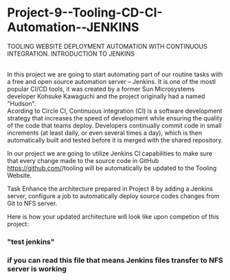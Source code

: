 # Project-9--Tooling-CD-CI-Automation--JENKINS
TOOLING WEBSITE DEPLOYMENT AUTOMATION WITH CONTINUOUS INTEGRATION. INTRODUCTION TO JENKINS

</br>
In this project we are going to start automating part of our routine tasks with a free and open source automation server – Jenkins. It is one of the mostl popular CI/CD tools, it was created by a former Sun Microsystems developer Kohsuke Kawaguchi and the project originally had a named "Hudson".

</br>
Acording to Circle CI, Continuous integration (CI) is a software development strategy that increases the speed of development while ensuring the quality of the code that teams deploy. Developers continually commit code in small increments (at least daily, or even several times a day), which is then automatically built and tested before it is merged with the shared repository.

In our project we are going to utilize Jenkins CI capabilities to make sure that every change made to the source code in GitHub https://github.com/<yourname>/tooling will be automatically be updated to the Tooling Website.
  
  Task
Enhance the architecture prepared in Project 8 by adding a Jenkins server, configure a job to automatically deploy source codes changes from Git to NFS server.

Here is how your updated architecture will look like upon competion of this project:


 ### "test jenkins" 
  ### if you can read this file that means Jenkins files transfer to NFS server is working
